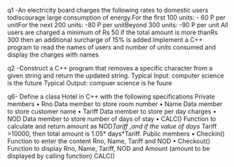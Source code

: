 q1 -An electricity board charges the following rates to domestic users todiscourage large consumption of energy.For the first 100 units: - 60 P per unitFor the next 200 units: -80 P per unitBeyond 300 units: -90 P per unit
All users are charged a minimum of Rs 50 if the total amount is more thanRs 300 then an additional surcharge of 15% is added.Implement a C++ program to read the names of users and number of units
consumed and display the charges with names




q2 -Construct a C++ program that removes a specific character from a given string and return the updated string.
Typical Input: computer science is the future
Typical Output: compuer science is he fuure



q6- Define a class Hotel in C++ with the following specifications
Private members
• Rno Data member to store room number
• Name Data member to store customer name
• Tariff Data member to store per day charges
• NOD Data member to store number of days of stay
• CALC() Function to calculate and return amount as NOD*Tariff ,and if the
value of days* Tariff >10000,
then total amount is 1.05* days*Tariff.
Public members
• Checkin() Function to enter the content Rno, Name, Tariff and NOD
• Checkout() Function to display Rno, Name, Tariff, NOD
and Amount (amount to be displayed by calling function) CALC()
